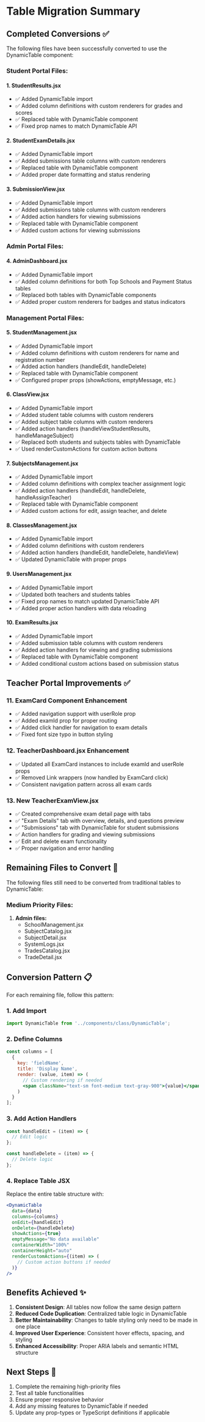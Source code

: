 # Table Migration Summary

## Completed Conversions ✅

The following files have been successfully converted to use the DynamicTable component:

### Student Portal Files:
#### 1. StudentResults.jsx
- ✅ Added DynamicTable import
- ✅ Added column definitions with custom renderers for grades and scores
- ✅ Replaced table with DynamicTable component
- ✅ Fixed prop names to match DynamicTable API

#### 2. StudentExamDetails.jsx  
- ✅ Added DynamicTable import
- ✅ Added submissions table columns with custom renderers
- ✅ Replaced table with DynamicTable component
- ✅ Added proper date formatting and status rendering

#### 3. SubmissionView.jsx
- ✅ Added DynamicTable import
- ✅ Added submissions table columns with custom renderers
- ✅ Added action handlers for viewing submissions
- ✅ Replaced table with DynamicTable component
- ✅ Added custom actions for viewing submissions

### Admin Portal Files:
#### 4. AdminDashboard.jsx
- ✅ Added DynamicTable import
- ✅ Added column definitions for both Top Schools and Payment Status tables
- ✅ Replaced both tables with DynamicTable components
- ✅ Added proper custom renderers for badges and status indicators

### Management Portal Files:
#### 5. StudentManagement.jsx
- ✅ Added DynamicTable import
- ✅ Added column definitions with custom renderers for name and registration number
- ✅ Added action handlers (handleEdit, handleDelete)
- ✅ Replaced table with DynamicTable component
- ✅ Configured proper props (showActions, emptyMessage, etc.)

#### 6. ClassView.jsx
- ✅ Added DynamicTable import
- ✅ Added student table columns with custom renderers
- ✅ Added subject table columns with custom renderers
- ✅ Added action handlers (handleViewStudentResults, handleManageSubject)
- ✅ Replaced both students and subjects tables with DynamicTable
- ✅ Used renderCustomActions for custom action buttons

#### 7. SubjectsManagement.jsx
- ✅ Added DynamicTable import
- ✅ Added column definitions with complex teacher assignment logic
- ✅ Added action handlers (handleEdit, handleDelete, handleAssignTeacher)
- ✅ Replaced table with DynamicTable component
- ✅ Added custom actions for edit, assign teacher, and delete

#### 8. ClassesManagement.jsx
- ✅ Added DynamicTable import
- ✅ Added column definitions with custom renderers
- ✅ Added action handlers (handleEdit, handleDelete, handleView)
- ✅ Updated DynamicTable with proper props

#### 9. UsersManagement.jsx
- ✅ Added DynamicTable import
- ✅ Updated both teachers and students tables
- ✅ Fixed prop names to match updated DynamicTable API
- ✅ Added proper action handlers with data reloading

#### 10. ExamResults.jsx
- ✅ Added DynamicTable import
- ✅ Added submission table columns with custom renderers
- ✅ Added action handlers for viewing and grading submissions
- ✅ Replaced table with DynamicTable component
- ✅ Added conditional custom actions based on submission status

## Teacher Portal Improvements ✅

### 11. ExamCard Component Enhancement
- ✅ Added navigation support with userRole prop
- ✅ Added examId prop for proper routing
- ✅ Added click handler for navigation to exam details
- ✅ Fixed font size typo in button styling

### 12. TeacherDashboard.jsx Enhancement
- ✅ Updated all ExamCard instances to include examId and userRole props
- ✅ Removed Link wrappers (now handled by ExamCard click)
- ✅ Consistent navigation pattern across all exam cards

### 13. New TeacherExamView.jsx
- ✅ Created comprehensive exam detail page with tabs
- ✅ "Exam Details" tab with overview, details, and questions preview
- ✅ "Submissions" tab with DynamicTable for student submissions
- ✅ Action handlers for grading and viewing submissions
- ✅ Edit and delete exam functionality
- ✅ Proper navigation and error handling

## Remaining Files to Convert 🔄

The following files still need to be converted from traditional tables to DynamicTable:

### Medium Priority Files:
1. **Admin files:**
   - SchoolManagement.jsx
   - SubjectCatalog.jsx
   - SubjectDetail.jsx
   - SystemLogs.jsx
   - TradesCatalog.jsx
   - TradeDetail.jsx

## Conversion Pattern 📋

For each remaining file, follow this pattern:

### 1. Add Import
```jsx
import DynamicTable from '../components/class/DynamicTable';
```

### 2. Define Columns
```jsx
const columns = [
  { 
    key: 'fieldName', 
    title: 'Display Name',
    render: (value, item) => (
      // Custom rendering if needed
      <span className="text-sm font-medium text-gray-900">{value}</span>
    )
  }
];
```

### 3. Add Action Handlers
```jsx
const handleEdit = (item) => {
  // Edit logic
};

const handleDelete = (item) => {
  // Delete logic
};
```

### 4. Replace Table JSX
Replace the entire table structure with:
```jsx
<DynamicTable
  data={data}
  columns={columns}
  onEdit={handleEdit}
  onDelete={handleDelete}
  showActions={true}
  emptyMessage="No data available"
  containerWidth="100%"
  containerHeight="auto"
  renderCustomActions={(item) => (
    // Custom action buttons if needed
  )}
/>
```

## Benefits Achieved ✨

1. **Consistent Design**: All tables now follow the same design pattern
2. **Reduced Code Duplication**: Centralized table logic in DynamicTable
3. **Better Maintainability**: Changes to table styling only need to be made in one place
4. **Improved User Experience**: Consistent hover effects, spacing, and styling
5. **Enhanced Accessibility**: Proper ARIA labels and semantic HTML structure

## Next Steps 🚀

1. Complete the remaining high-priority files
2. Test all table functionalities
3. Ensure proper responsive behavior
4. Add any missing features to DynamicTable if needed
5. Update any prop-types or TypeScript definitions if applicable
